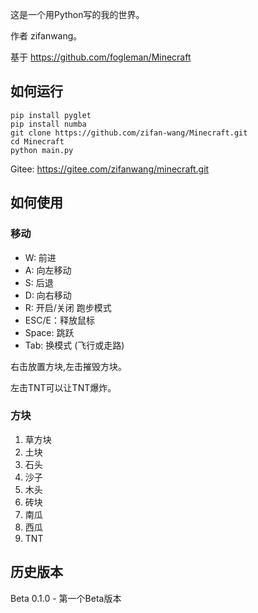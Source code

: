 这是一个用Python写的我的世界。

作者 zifanwang。

基于 https://github.com/fogleman/Minecraft

## 如何运行

```shell
pip install pyglet
pip install numba
git clone https://github.com/zifan-wang/Minecraft.git
cd Minecraft
python main.py
```

Gitee: https://gitee.com/zifanwang/minecraft.git

## 如何使用
### 移动
- W: 前进
- A: 向左移动
- S: 后退
- D: 向右移动
- R: 开启/关闭 跑步模式
- ESC/E：释放鼠标
- Space: 跳跃
- Tab: 换模式 (飞行或走路)

右击放置方块,左击摧毁方块。

左击TNT可以让TNT爆炸。

### 方块

1. 草方块
2. 土块
3. 石头
4. 沙子
5. 木头
6. 砖块
7. 南瓜
8. 西瓜
9. TNT

## 历史版本

Beta 0.1.0 - 第一个Beta版本
